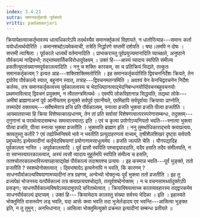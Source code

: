 ```yaml
---
index: 3.4.21
sutra: समानकर्तृकयोः पूर्वकाले
vritti: padamanjari
---
```


 क्रियापेक्षत्वात्कर्तृभावस्य धात्वधिकारेऽपि तदर्थस्यैव समानर्क्तृकत्वं विज्ञायते, न धातोरित्याह---समानः कर्ता ययोर्धात्वर्थयोरिति । कमानशब्दोऽयमेकवाची, तत्रेति निर्द्धारणे सप्तमीं दर्शयति । षष्ठ।लमपि न दोषः । सप्तमी त्वाश्रिता । पूर्वकाले धात्वर्थे वर्तमानादिति । प्राभाकरास्तु पूर्वप्रयुज्यमानादिति व्याचक्षते, अनुष्ठाने पौर्वकाल्यं नाद्रियन्ते; तद्भाष्यवार्तिकविरोधादुपेक्ष्यम् । उक्तं हि---आस्यं व्यादाय स्वपिति संमील्य हसतीत्युपसंख्यानमपूर्वकालत्वादिति । ननु च शक्तिः कारकम्, सा च प्रतिक्रियं भिद्यते, तत्कुतः समानकर्तृकत्वम् ? इत्यत आह---शक्तिशक्तिमतोरिति । इह समानकर्तृकयोरिति द्विवचननिर्देशः क्रियते, तेन द्वयोरेव पौर्वकाल्ये स्यात्, बहूनांन स्यात्, तत्राह---द्विवचनमतन्त्रमिति । अवश्यं येन केनचिद्ववचनेन निर्देशः कर्तव्यः, तत्र समानकर्तृकत्वस्य पूर्वकालत्वस्य च भेदाधिष्ठानत्वाद्भेदनिबन्धनयोर्व्दिवचनबहुवचनयोः प्रथमभावित्वाद् द्विवचनं प्रयुक्तम्, न त्वैततन्त्रमित्यर्थः । एवमपि लोकविज्ञानान्न सिद्ध्यति, तद्यथा लोके---अमीषां ब्राह्मणाअनां पूर्व आनीयताम् इत्युक्ते सर्वपूर्व एवानीयते, एवमिहापि सर्वपूर्वायाः क्रियायाः प्राप्नोति, तस्मादेवं वक्तव्यम्---सर्वेषामेवात्र व्रजि प्रति पौर्वकाल्यम्, स्नात्वा व्रजति भुक्त्वा व्रजति पीत्वा व्रजतीति । आख्यातवाच्या हि क्रिया विशेष्यत्कात्प्रधानम्, तेन तां प्रति सर्वासां विशेषणत्वात्परस्परेणासम्बन्धः, तदुक्तम्---ठ्गुणानां च परार्थत्वादसम्बन्धः समत्वात्स्यात्ऽ इति । एवं च कृत्वा प्रयोगोऽप्यनियतो भवति---स्नात्वा भुक्त्वा पीत्वा व्रजति, पीत्वा स्नात्वा भुक्त्वा व्रजतीति । भुक्तवति ब्राह्मण इति । ननु तुमर्थाधिकाराद्भावे क्त्वाप्रत्ययः, क्तवतुस्तु कर्तरि ? एवं तर्ह्यस्मिन्विषये भावे न भवतीति प्रत्युदाहरणत्वं वाच्यम्, ठ्श्रीशैलशिखरं दृष्ट्वा सर्वपापैः प्रमुच्यतेऽ इत्येवमादीनां कर्तृभेदविषयाणां प्रयोगाणामसाधुत्वमेव । व्रजति जल्पति चेति । यौगपद्यादिह पूर्वकालता नास्ति । अपूर्वकालत्वादि । पूर्वं ह्यसौ स्वपिति पश्चाद्व्याददाति, यदैव हसति तदैव संमीलयति, न वा स्वप्नस्यापरकालत्वात्, अस्यं त्वसौ व्यादाय मुहूर्तमपि स्वपिति संमील्य च हसति, ततश्चोतरकालभाविस्त्वापहासाद्यपेक्षं पौर्वकाल्यं तदाश्रयश्च प्रत्ययः । इह कस्मान्न भवति---पूर्वं भुङ्क्ते, ततो व्रजतीति ? स्वशब्देनोक्तत्वात् । ठ्विभाषाग्रेऽ इत्यनेनापि न भवति, किं कारणम् ? साधनपौर्वाकाल्यविषयाणामग्र्यादीनां तत्र ग्रहणम्, अन्येभ्यो भोक्तृभ्यः पूर्वं भुक्त्वा ततो व्रजतीति । इह तु व्रज्यपेक्षं भोजनस्य यत्पौर्वकाल्यं तत्र क्त्वाप्रत्ययश्चोद्यते, तत्पूर्वशब्देनोक्तम् । न च वचनसामर्थ्यादुक्तेऽपि प्रसङ्गः; साधनपौर्वकाल्यविषयेऽग्र्यादावुपपदे चरिताथेत्वात् । क्रियाविषयत्वाच्च कालव्यवहारस्य तद्द्वारकमेव साधनपौर्वकाल्यं द्रष्टव्यम् । उक्तं हि--- क्रियाभेदाय कालस्तु संख्या सर्वस्य भेदिका । इति । इहास्यते भोक्तुमिति वासरूपेण लड् भवति, यदा आसेः क्त्वा भवति तदा भुजेर्लडादय एव भवन्ति---आसित्वा भुङ्क्त इति, न तु तुमुन् ; अनभिधानात् । आसित्वा भोक्तुमित्युक्ते प्रक्रमत इत्यादीनां सम्बन्धः प्रतीयते ॥